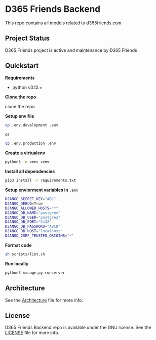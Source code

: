 # D365 Friends Backend

This repo contains all models related to d365friends.com

## Project Status

D365 Friends project is active and maintenance by D365 Friends

## Quickstart

**Requirements**

- python v3.12.+

**Clone the repo**

clone the repo

**Setup env file**

```sh
cp .env.development .env
```

or

```sh
cp .env.production .env
```

**Create a virtualenv**

```sh
python3 -m venv venv
```

**Install all dependencies**

```sh
pip3 install -r requirements.txt
```

**Setup enviorment variables in** `.env`

```sh
DJANGO_SECRET_KEY="ABC"
DJANGO_DEBUG=True
DJANGO_ALLOWED_HOSTS="*"
DJANGO_DB_NAME="postgres"
DJANGO_DB_USER="postgres"
DJANGO_DB_PORT="5432"
DJANGO_DB_PASSWORD="ABCD"
DJANGO_DB_HOST="localhost"
DJANGO_CSRF_TRUSTED_ORIGINS="*"
```

**Format code**

```sh
sh scripts/lint.sh
```

**Run locally**

```sh
python3 manage.py runserver
```

## Architecture

See the [Architecture](docs/architecture.png) file for more info.

## License

D365 Friends Backend repo is available under the GNU license. See the [LICENSE](LICENSE) file for more info.
